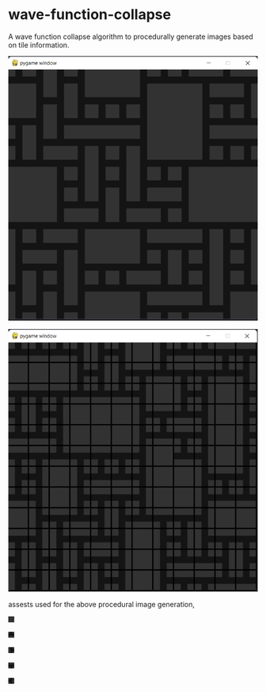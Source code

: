 # wave-function-collapse
A wave function collapse algorithm to procedurally generate images based on tile information.

![](./wfc_imgs/demo.png)

![](./wfc_imgs/demo2.png)

assests used for the above procedural image generation,

![](./assets/0.png)

![](./assets/1.png)

![](./assets/2.png)

![](./assets/3.png)

![](./assets/4.png)
